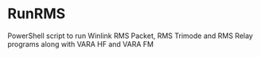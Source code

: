 # RunRMS
PowerShell script to run Winlink RMS Packet, RMS Trimode and RMS Relay programs along with VARA HF and VARA FM
